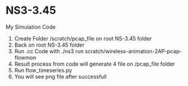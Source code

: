 # NS3-3.45
My Simulation Code
1. Create Folder /scratch/pcap_file on root NS-3.45 folder
2. Back on root NS-3.45 folder
3. Run .cc Code with ./ns3 run scratch/wireless-animation-2AP-pcap-flowmon
4. Result process from code will generate 4 file on /pcap_file folder
5. Run flow_timeseries.py
6. You will see png file after successfull
